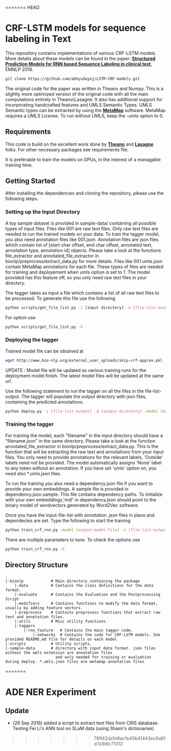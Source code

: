 <<<<<<< HEAD
# CRF-LSTM models for sequence labeling in Text


This repository contains implementations of various CRF-LSTM models. More details about these models can be found in the paper: [**Structured Prediction Models for RNN based Sequence Labeling in clinical text**](https://arxiv.org/abs/1608.00612), EMNLP 2016.
```bash
git clone https://github.com/abhyudaynj/LSTM-CRF-models.git
```

The original code for the paper was written in Theano and Numpy. This is a slightly more optimized version of the original code with all the main computations entirely in Theano\Lasagne. It also has additional support for incorporating handcrafted features and UMLS Semantic Types. UMLS Semantic types can be extracted by using the [**MetaMap**](https://metamap.nlm.nih.gov/) software. MetaMap requires a UMLS License. To run without UMLS, keep the -umls option to 0. 


## Requirements
This code is build on the excellent work done by [**Theano**](https://github.com/Theano/Theano) and [**Lasagne**](https://github.com/Lasagne/Lasagne) folks. For other necessary packages see requirements file.

It is preferable to train the models on GPUs, in the interest of a managable training time.

## Getting Started
After installing the dependencies and cloning the repository, please use the following steps.

### Setting up the Input Directory
A toy sample dataset is provided in sample-data/ containing all possible types of input files. Files like 001 are raw text files. Only raw text files are needed to run the trained models on your data. To train the tagger model, you also need annotation files like 001.json. Annotation files are json files which contain list of [start char offset, end char offset, annotated text, annotation type, annotation id] objects. Please take a look at the functions file\_extractor and annotated\_file\_extractor in bionlp/preprocess/extract\_data.py for more details. Files like 001.umls.json contain MetaMap annotations for each file. These types of files are needed for training and deployement when umls option is set to 1. The model provided has this feature off, so you only need raw text files in your directory. 

The tagger takes as input a file which contains a list of all raw text files to be processed. To generate this file use the following 

```bash
python scripts/get_file_list.py -i [input directory] -o [file-list-output] -e -1
```
For option use 
```bash
python scripts/get_file_list.py -h
```

### Deploying the tagger

Trained model file can be obtained at 
```bash
wget http://www.bio-nlp.org/external_user_uploads/skip-crf-approx.pkl 
```
UPDATE : Model file will be updated as various training runs for the deployment model finish. The latest model files will be updated at the same url.

Use the following statement to run the tagger on all the files in the file-list-output. The tagger will populate the output directory with json files, containing the predicted annotations.

```bash
python deploy.py -i [file-list-output] -d [output-directory] -model [model-file]
```

### Training the tagger

For training the model, each "filename" in the input directory should have a "filename.json" in the same directory. Please take a look at the function annotated\_file\_extractor in bionlp/preprocess/extract\_data.py. This is the function that will be extracting the raw text and annotations from your input files. You only need to provide annotations for the relevant labels, 'Outside' labels need not be provided. The model automatically assigns 'None' label to any token without an annotation. If you have set 'umls' option on, you need also \*.umls.json files.

To run the training you also need a dependency.json file if you want to provide your own embeddings. A sample file is provided in dependency.json.sample. This file contains dependency paths. To initialize with your own embeddings,'mdl' in dependency.json should point to the binary model of wordvectors generated by Word2Vec software. 

Once you have the input-file-list with annotation .json files in place and dependecies are set. Type the following to start the training

```bash
python train_crf_rnn.py -model [output-model-file] -i [file-list-output]
```

There are multiple parameters to tune. To check the options use 
```bash
python train_crf_rnn.py -h 
```
## Directory Structure
    .
    |-bionlp            # Main directory containing the package
        |-data          # Contains the class definitions for the data format.
        |-evaluate      # Contains the Evaluation and the Postprocessing Script
        |-modifiers     # Contains functions to modify the data format, usually by adding feature vectors. 
        |-preprocess    # Contains preprocess functions that extract raw text and annotation files. 
        |-utils         # Misc utility functions. 
        |-taggers       
            |-rnn_feature   # Contains the main tagger code.
                |-networks  # Contains the code for CRF-LSTM models. See provided README.md file for details on each model
    |-scripts           # Utility scripts.
    |-sample-data       # directory with input data format. json files without the umls extension are annotation files 
                          and only needed for training or evaluation during deploy. *.umls.json files are metamap annotation files
=======
# ADE NER Experiment
## Update
- (26 Sep 2016) added a script to extract text files from CRIS database. Testing Fei Li's ANN tool on SLaM data (using Shami's dictionaries)
>>>>>>> 78942da1e9ac1e40b41443ec6a81d7a1b6c71312
